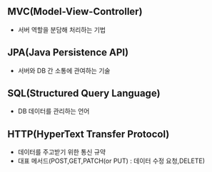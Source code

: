 ## MVC(Model-View-Controller)
- 서버 역할을 분담해 처리하는 기법

## JPA(Java Persistence API)
- 서버와 DB 간 소통에 관여하는 기술

## SQL(Structured Query Language)
- DB 데이터를 관리하는 언어

## HTTP(HyperText Transfer Protocol)
- 데이터를 주고받기 위한 통신 규약
- 대표 메서드(POST,GET,PATCH(or PUT) : 데이터 수정 요청,DELETE)
